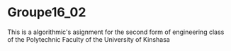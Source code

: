 # Groupe16_02
This is a algorithmic's asignment for the second form of engineering class of the Polytechnic Faculty of the University of Kinshasa
